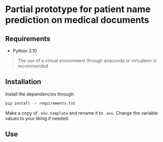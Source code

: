 # Partial prototype for patient name prediction on medical documents

## Requirements

- Python 3.10

> The use of a virtual environment through anaconda or virtualenv is recommended

## Installation

Install the dependencies through

```sh
pip install -r requirements.txt
```

Make a copy of `.env.template` and rename it to `.env`. Change the variable values to your liking if needed.

## Use